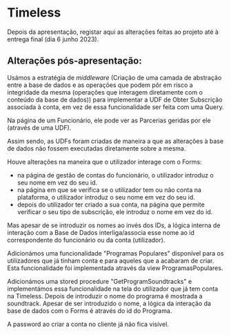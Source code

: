 # Timeless

Depois da apresentação, registar aqui as alterações feitas ao projeto até à entrega final (dia 6 junho 2023).

## Alterações pós-apresentação:

Usámos a estratégia de *middleware* (Criação de uma camada de abstração entre a base de dados e as operações que podem pôr em risco a integridade da mesma (operações que interagem diretamente com o conteúdo da base de dados)) para implementar a UDF de Obter Subscrição associada à conta, em vez de essa funcionalidade ser feita com uma Query.

Na página de um Funcionário, ele pode ver as Parcerias geridas por ele (através de uma UDF).

Assim sendo, as UDFs foram criadas de maneira a que as alterações à base de dados não fossem executadas diretamente sobre a mesma.

Houve alterações na maneira que o utilizador interage com o Forms: 
- na página de gestão de contas do funcionário, o utilizador introduz o seu nome em vez do seu id.
- na página em que se verifica se o utilizador tem ou não conta na plataforma, o utilizador introduz o seu nome em vez do seu id.
- depois do utilizador ter criado a sua conta, na página que permite verificar o seu tipo de subscrição, ele introduz o nome em vez do id.

Mas apesar de se introduzir os nomes ao invés dos IDs, a lógica interna de interação com a Base de Dados interliga/associa esse nome ao id correspondente do funcionário ou da conta (utilizador).

Adicionámos uma funcionalidade "Programas Populares" disponível para os utilizadores que já tinham conta e para aqueles que a acabaram de criar. Esta funcionalidade foi implementada através da view ProgramasPopulares.

Adicionámos uma stored procedure "GetProgramSoundtracks" e implementámos essa funcionalidade na tela do utilizador que já tem conta na Timeless. Depois de introduzir o nome do programa é mostrada a soundtrack. Apesar de ser introduzido o nome, a lógica da interação da base de dados com o Forms é através do id do Programa.

A password ao criar a conta no cliente já não fica visível.
